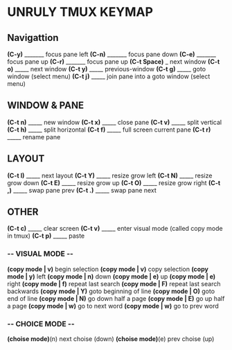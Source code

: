# UNRULY TMUX KEYMAP

## Navigattion
**(C-y)** _______ focus pane left
**(C-n)** _______ focus pane down
**(C-e)** _______ focus pane up
**(C-r)** _______ focus pane up
**(C-t Space)** _ next window
**(C-t o)** _____ next window
**(C-t y)** _____ previous-window
**(C-t g)** _____ goto window (select menu)
**(C-t j)** _____ join pane into a goto window (select menu)

## WINDOW & PANE
**(C-t n)** _____ new window
**(C-t x)** _____ close pane
**(C-t v)** _____ split vertical
**(C-t h)** _____ split horizontal
**(C-t f)** _____ full screen current pane
**(C-t r)** _____ rename pane

## LAYOUT
**(C-t l)** _____ next layout
**(C-t Y)** _____ resize grow left
**(C-t N)** _____ resize grow down
**(C-t E)** _____ resize grow up
**(C-t O)** _____ resize grow right
**(C-t ,)** _____ swap pane prev
**(C-t .)** _____ swap pane next

## OTHER
**(C-t c)** _____ clear screen
**(C-t v)** _____ enter visual mode (called copy mode in tmux)
**(C-t p)** _____ paste

### -- VISUAL MODE --
**(copy mode | v)** begin selection
**(copy mode | v)** copy selection
**(copy mode | y)** left
**(copy mode | n)** down
**(copy mode | e)** up
**(copy mode | e)** right
**(copy mode | f)** repeat last search
**(copy mode | F)** repeat last search backwards
**(copy mode | Y)** goto beginning of line
**(copy mode | O)** goto end of line
**(copy mode | N)** go down half a page
**(copy mode | E)** go up half a page
**(copy mode | w)** go to next word
**(copy mode | w)** go to prev word

### -- CHOICE MODE --
**(choise mode)**(n) next choise (down)
**(choise mode)**(e) prev choise (up)
